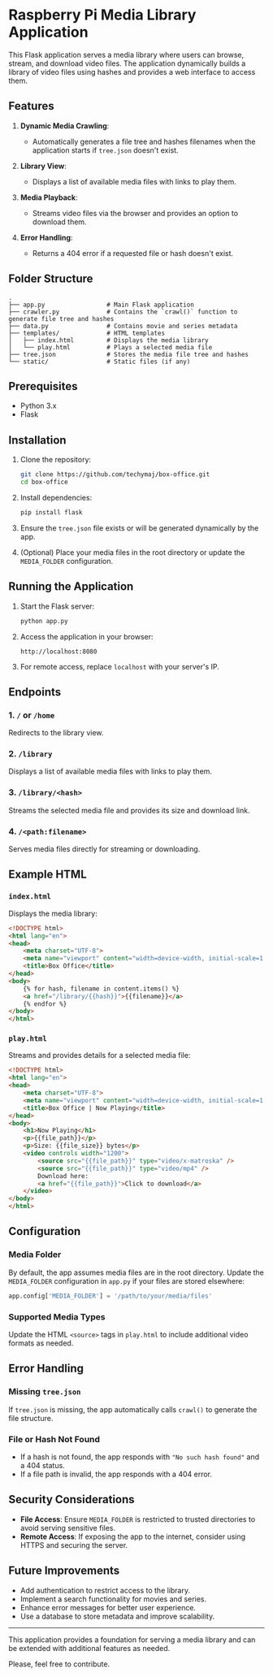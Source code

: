 # Raspberry Pi Media Library Application

This Flask application serves a media library where users can browse, stream, and download video files. The application dynamically builds a library of video files using hashes and provides a web interface to access them.

## Features

1. **Dynamic Media Crawling**:
   - Automatically generates a file tree and hashes filenames when the application starts if `tree.json` doesn't exist.

2. **Library View**:
   - Displays a list of available media files with links to play them.

3. **Media Playback**:
   - Streams video files via the browser and provides an option to download them.

4. **Error Handling**:
   - Returns a 404 error if a requested file or hash doesn't exist.

## Folder Structure

```
.
├── app.py                 # Main Flask application
├── crawler.py             # Contains the `crawl()` function to generate file tree and hashes
├── data.py                # Contains movie and series metadata
├── templates/             # HTML templates
│   ├── index.html         # Displays the media library
│   └── play.html          # Plays a selected media file
├── tree.json              # Stores the media file tree and hashes
└── static/                # Static files (if any)
```

## Prerequisites

- Python 3.x
- Flask

## Installation

1. Clone the repository:
   ```bash
   git clone https://github.com/techymaj/box-office.git
   cd box-office
   ```

2. Install dependencies:
   ```bash
   pip install flask
   ```

3. Ensure the `tree.json` file exists or will be generated dynamically by the app.

4. (Optional) Place your media files in the root directory or update the `MEDIA_FOLDER` configuration.

## Running the Application

1. Start the Flask server:
   ```bash
   python app.py
   ```

2. Access the application in your browser:
   ```
   http://localhost:8080
   ```

3. For remote access, replace `localhost` with your server's IP.

## Endpoints

### 1. `/` or `/home`
Redirects to the library view.

### 2. `/library`
Displays a list of available media files with links to play them.

### 3. `/library/<hash>`
Streams the selected media file and provides its size and download link.

### 4. `/<path:filename>`
Serves media files directly for streaming or downloading.

## Example HTML

### `index.html`
Displays the media library:
```html
<!DOCTYPE html>
<html lang="en">
<head>
	<meta charset="UTF-8">
	<meta name="viewport" content="width=device-width, initial-scale=1.0">
	<title>Box Office</title>
</head>
<body>
	{% for hash, filename in content.items() %}
	<a href="/library/{{hash}}">{{filename}}</a>
	{% endfor %}
</body>
</html>
```

### `play.html`
Streams and provides details for a selected media file:
```html
<!DOCTYPE html>
<html lang="en">
<head>
    <meta charset="UTF-8">
    <meta name="viewport" content="width=device-width, initial-scale=1.0">
    <title>Box Office | Now Playing</title>
</head>
<body>
    <h1>Now Playing</h1>
    <p>{{file_path}}</p>
    <p>Size: {{file_size}} bytes</p>
    <video controls width="1200">
        <source src="{{file_path}}" type="video/x-matroska" />
        <source src="{{file_path}}" type="video/mp4" />
        Download here:
        <a href="{{file_path}}">Click to download</a>
    </video>
</body>
</html>
```

## Configuration

### Media Folder
By default, the app assumes media files are in the root directory. Update the `MEDIA_FOLDER` configuration in `app.py` if your files are stored elsewhere:

```python
app.config['MEDIA_FOLDER'] = '/path/to/your/media/files'
```

### Supported Media Types
Update the HTML `<source>` tags in `play.html` to include additional video formats as needed.

## Error Handling

### Missing `tree.json`
If `tree.json` is missing, the app automatically calls `crawl()` to generate the file structure.

### File or Hash Not Found
- If a hash is not found, the app responds with `"No such hash found"` and a 404 status.
- If a file path is invalid, the app responds with a 404 error.

## Security Considerations
- **File Access**: Ensure `MEDIA_FOLDER` is restricted to trusted directories to avoid serving sensitive files.
- **Remote Access**: If exposing the app to the internet, consider using HTTPS and securing the server.

## Future Improvements
- Add authentication to restrict access to the library.
- Implement a search functionality for movies and series.
- Enhance error messages for better user experience.
- Use a database to store metadata and improve scalability.

---

This application provides a foundation for serving a media library and can be extended with additional features as needed.

Please, feel free to contribute.
